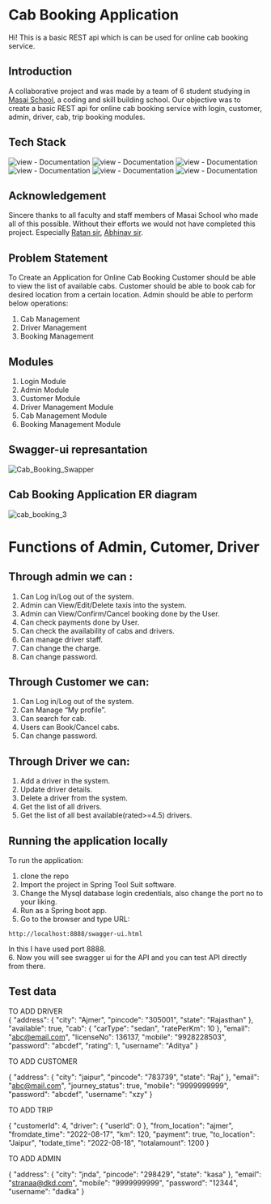 # Cab Booking Application
Hi! This is a basic REST api which is can be used for online cab booking service.
## Introduction
A collaborative project and was made by a team of 6 student studying in [Masai School](https://www.masaischool.com/), a coding and skill building school. Our objective was to create a basic REST api for online cab booking service with login, customer, admin, driver, cab, trip booking modules.

## Tech Stack
![view - Documentation](https://img.shields.io/badge/Java-orange?style=for-the-badge&logo=gitea)
![view - Documentation](https://img.shields.io/badge/Hibernate-blue?style=for-the-badge&logo=hibernate)
![view - Documentation](https://img.shields.io/badge/Mysql-ffca3a?style=for-the-badge&logo=mysql)
![view - Documentation](https://img.shields.io/badge/Maven-C71A36?style=for-the-badge&logo=apachemaven)
![view - Documentation](https://img.shields.io/badge/Swagger-white?style=for-the-badge&logo=swagger)
![view - Documentation](https://img.shields.io/badge/Spring_Boot-purple?style=for-the-badge&logo=appveyor)

## Acknowledgement
Sincere thanks to all faculty and staff members of Masai School who made all of this possible. Without their efforts we would not have completed this project.
Especially [Ratan sir](https://www.linkedin.com/in/ratan-lal-gupta-79a4a7240/), [Abhinav sir](https://www.linkedin.com/in/abhinavgujral/).

## Problem Statement
To Create an Application for Online Cab Booking 
Customer should be able to view the list of available cabs.
Customer should be able to book cab for desired location from a certain location. 
Admin should be able to perform below operations:
1. Cab Management 
2. Driver Management
3. Booking Management

## Modules
1. Login Module
2. Admin Module
3. Customer Module
4. Driver Management Module
5. Cab Management Module
6. Booking Management Module


## Swagger-ui represantation
![Cab_Booking_Swapper](https://user-images.githubusercontent.com/68966858/185415047-fb410006-16e9-44f6-b7df-647b02491db8.jpg)

## Cab Booking Application ER diagram
![cab_booking_3](https://user-images.githubusercontent.com/68966858/185020617-92914a9c-b5e2-4b3b-aa36-dc6a26454cba.jpeg)

# Functions of Admin, Cutomer, Driver
## Through admin we can : 
1. Can Log in/Log out of the system.<br>
2. Admin can View/Edit/Delete taxis into the system.<br>
3. Admin can View/Confirm/Cancel booking done by the User.<br>
4. Can check payments done by User.<br>
5. Can check the availability of cabs and drivers.<br>
6. Can manage driver staff.<br>
7. Can change the charge.<br>
8. Can change password.<br>

## Through Customer we can:
1. Can Log in/Log out of the system.
2. Can Manage “My profile”.<br>
3. Can search for cab.<br>
4. Users can Book/Cancel cabs.<br>
5. Can change password.<br>

## Through Driver we can:
1. Add a driver in the system.
2. Update driver details.
3. Delete a driver from the system.
4. Get the list of all drivers.
5. Get the list of all best available(rated>=4.5) drivers.

## Running the application locally
To run the application:
1. clone the repo
2. Import the project in Spring Tool Suit software.
3. Change the Mysql database login credentials, also change the port no to your liking.
4. Run as a Spring boot app.
5. Go to the browser and type URL:
```
http://localhost:8888/swagger-ui.html
```
In this I have used port 8888.<br>
6. Now you will see swagger ui for the API and you can test API directly from there.
## Test data
TO ADD DRIVER<br>
{
  "address": {
    "city": "Ajmer",
    "pincode": "305001",
    "state": "Rajasthan"
  },
  "available": true,
  "cab": {
    "carType": "sedan",
    "ratePerKm": 10
  },
  "email": "abc@email.com",
  "licenseNo": 136137,
  "mobile": "9928228503",
  "password": "abcdef",
  "rating": 1,
  "username": "Aditya"
}

TO ADD CUSTOMER<br>

{
  "address": {
    "city": "jaipur",
    "pincode": "783739",
    "state": "Raj"
  },
  "email": "abc@mail.com",
  "journey_status": true,
  "mobile": "9999999999",
  "password": "abcdef",
  "username": "xzy"
}

TO ADD TRIP<br>

{
  "customerId": 4,
  "driver": {
    "userId": 0
  },
  "from_location": "ajmer",
  "fromdate_time": "2022-08-17",
  "km": 120,
  "payment": true,
  "to_location": "Jaipur",
  "todate_time": "2022-08-18",
  "totalamount": 1200
}

TO ADD ADMIN<br>

{
  "address": {
    "city": "jnda",
    "pincode": "298429",
    "state": "kasa"
  },
  "email": "stranaa@dkd.com",
  "mobile": "9999999999",
  "password": "12344",
  "username": "dadka"
}

